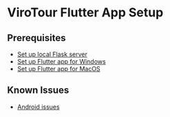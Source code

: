 # ViroTour Flutter App Setup

## Prerequisites
- [Set up local Flask server](../virotour_local/README.md)
- [Set up Flutter app for Windows](./docs/windows_setup.md)
- [Set up Flutter app for MacOS](./docs/macos_setup.md)

## Known Issues
- [Android issues](./docs/android_issues.md)
